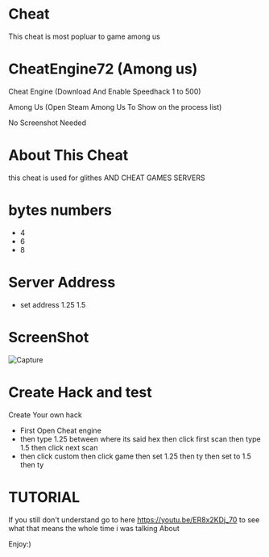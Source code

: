 # Cheat
This cheat is most popluar to game among us

# CheatEngine72 (Among us)

Cheat Engine (Download And Enable Speedhack 1 to 500)

Among Us (Open Steam Among Us To Show on the process list)

No Screenshot Needed

# About This Cheat
this cheat is used for glithes AND CHEAT GAMES SERVERS 

# bytes numbers 
 - 4
 - 6
 - 8

# Server Address
- set address 1.25 1.5 
 
# ScreenShot
![Capture](https://user-images.githubusercontent.com/87994837/127378312-bc39ae4b-d41c-4356-9b29-6acd28c39be1.PNG)

# Create Hack and test
Create Your own hack 
 - First Open Cheat engine
 - then type 1.25 between where its said hex then click first scan then type 1.5 then click next scan 
 - then click custom then click game then set 1.25 then ty then set to 1.5 then ty

# TUTORIAL
If you still don't understand go to here https://youtu.be/ER8x2KDj_70 to see what that means the whole time i was talking About

Enjoy:)
 

